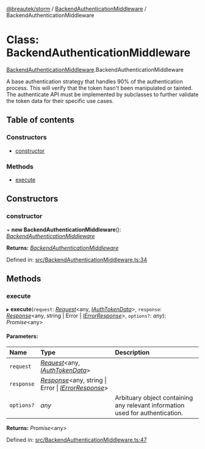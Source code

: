[@breautek/storm](../README.md) / [BackendAuthenticationMiddleware](../modules/backendauthenticationmiddleware.md) / BackendAuthenticationMiddleware

# Class: BackendAuthenticationMiddleware

[BackendAuthenticationMiddleware](../modules/backendauthenticationmiddleware.md).BackendAuthenticationMiddleware

A base authentication strategy that handles 90% of the authentication process.
This will verify that the token hasn't been manipulated or tainted.
The authenticate API must be implemented by subclasses to further validate the token data
for their specific use cases.

## Table of contents

### Constructors

- [constructor](backendauthenticationmiddleware.backendauthenticationmiddleware-1.md#constructor)

### Methods

- [execute](backendauthenticationmiddleware.backendauthenticationmiddleware-1.md#execute)

## Constructors

### constructor

\+ **new BackendAuthenticationMiddleware**(): [*BackendAuthenticationMiddleware*](backendauthenticationmiddleware.backendauthenticationmiddleware-1.md)

**Returns:** [*BackendAuthenticationMiddleware*](backendauthenticationmiddleware.backendauthenticationmiddleware-1.md)

Defined in: [src/BackendAuthenticationMiddleware.ts:34](https://github.com/breautek/storm/blob/2614a1c/src/BackendAuthenticationMiddleware.ts#L34)

## Methods

### execute

▸ **execute**(`request`: [*Request*](request.request-1.md)<any, [*IAuthTokenData*](../interfaces/iauthtokendata.iauthtokendata-1.md)\>, `response`: [*Response*](response.response-1.md)<any, string \| Error \| [*IErrorResponse*](../interfaces/stormerror.ierrorresponse.md)\>, `options?`: *any*): *Promise*<any\>

#### Parameters:

| Name | Type | Description |
| :------ | :------ | :------ |
| `request` | [*Request*](request.request-1.md)<any, [*IAuthTokenData*](../interfaces/iauthtokendata.iauthtokendata-1.md)\> |  |
| `response` | [*Response*](response.response-1.md)<any, string \| Error \| [*IErrorResponse*](../interfaces/stormerror.ierrorresponse.md)\> |  |
| `options?` | *any* | Arbituary object containing any relevant information used for authentication. |

**Returns:** *Promise*<any\>

Defined in: [src/BackendAuthenticationMiddleware.ts:47](https://github.com/breautek/storm/blob/2614a1c/src/BackendAuthenticationMiddleware.ts#L47)
